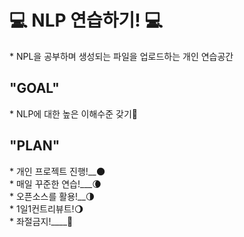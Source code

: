 <h1>💻 NLP 연습하기! 💻</h1> 
* NPL을 공부하며 생성되는 파일을 업로드하는 개인 연습공간 <br>

<h2>"GOAL"</h2> 
* NLP에 대한 높은 이해수준 갖기🌊 <br>

<h2>"PLAN"</h2>
* 개인 프로젝트 진행!__🌑 <br>
* 매일 꾸준한 연습!___🌘 <br>
* 오픈소스를 활용!__🌗 <br>
* 1일1컨트리뷰트!🌖 <br>
* 좌절금지!____🌝 <br> <br>
